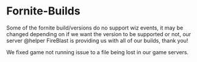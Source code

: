 # Fornite-Builds

Some of the fornite build/versions do no support wiz events, it may be changed depending on if we want the version to be supported or not, our server @helper FireBlast is providing us with all of our builds, thank you!

We fixed game not running issue to a file being lost in our game servers.
